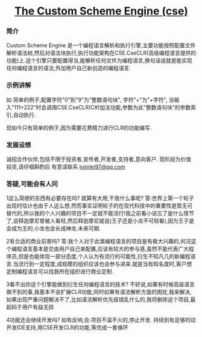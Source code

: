 <h1 align="center"><a href="https://github.com/LuJinLei97/CSE">The Custom Scheme Engine (cse)</a></h1>

### 简介

Custom Scheme Engine 是一个编程语言解析和执行引擎,主要功能按照配置文件解析语法树,然后对语法块执行,执行功能架构在CSE.CseCLR(高级编程语言提供的功能)上.这个引擎只要配置得当,能解析任何文件为编程语言,换句话说就是能实现任何编程语言的语法,外加用户自己新创造的编程语言.

### 示例讲解

如 简单的例子,配置字符"0"到"9"为"整数语句块", 字符"+"为"+字符", 当输入"111+222"时会调用CSE.CseCLR(C#)加法功能,参数为此"整数语句块"的参数索引,自动执行.

现如今只有简单的例子,因为需要花费精力进行CLR的功能编写.

### 发展设想

诚招合作伙伴,包括不限于投资者,宣传者,开发者,支持者,意向客户. 现阶段为价值投资,请仔细斟酌后 有意请联系 lujinlei97@qq.com

### 答疑,可能会有人问

1这么简陋的东西有必要存在吗?  就算有大用,干我什么事呢? 
答:世界上第一个轮子出现时估计也由于人这么想,然而事实证明轮子的在现代科技中的重要性是暂无可替代的,所以我的个人兴趣的项目不一定就不能流行!我之前看小说忘了是什么情节了,说释迦摩尼曾被人看轻,然后释迦摩尼就说(王子还是小龙不可轻看),因为王子是会成为王的,小龙也会长成神龙.未来可期.

2有合适的商业前景吗? 
答:我个人对于此类编程语言的项目是有极大兴趣的,何况这个编程语言基本是交由用户自己来配置,应该有较大的参与感,虽然不能代表广大程序员,但是也能体现一部分态度,个人认为有流行的可能性,衍生不知凡几的新编程语言.当流行到一定程度,成规模的组织应该也会参与进来.就是当有知名度时,客户想定制编程语言可以找我所在组织进行商业定制.

3看不出你这个引擎能做到衍生任何编程语言的技术?
不好说,如果有时候高级语言做不到的事,我基本不会扩展CLR功能,同时如果有语法解析方面的困扰,我来解决,如果出现严重问题解决不了,比如语法解析优先级错乱什么的,我将删除这个项目,最起码于用户有益无损

4功能还会继续开发吗?
如有反响,会.项目不温不火的,停止开发.
持续到有足够的动开发IDE支持,用CSE开发CLR的功能,等完成一套循环